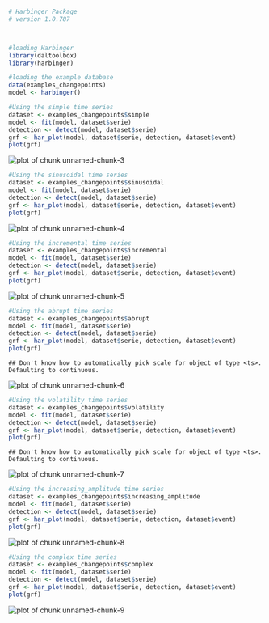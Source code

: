 
``` r
# Harbinger Package
# version 1.0.787



#loading Harbinger
library(daltoolbox)
library(harbinger) 
```


``` r
#loading the example database
data(examples_changepoints)
model <- harbinger()
```


``` r
#Using the simple time series 
dataset <- examples_changepoints$simple
model <- fit(model, dataset$serie)
detection <- detect(model, dataset$serie)
grf <- har_plot(model, dataset$serie, detection, dataset$event)
plot(grf)
```

![plot of chunk unnamed-chunk-3](fig/examples_changepoints/unnamed-chunk-3-1.png)


``` r
#Using the sinusoidal time series
dataset <- examples_changepoints$sinusoidal
model <- fit(model, dataset$serie)
detection <- detect(model, dataset$serie)
grf <- har_plot(model, dataset$serie, detection, dataset$event)
plot(grf)
```

![plot of chunk unnamed-chunk-4](fig/examples_changepoints/unnamed-chunk-4-1.png)


``` r
#Using the incremental time series
dataset <- examples_changepoints$incremental
model <- fit(model, dataset$serie)
detection <- detect(model, dataset$serie)
grf <- har_plot(model, dataset$serie, detection, dataset$event)
plot(grf)
```

![plot of chunk unnamed-chunk-5](fig/examples_changepoints/unnamed-chunk-5-1.png)


``` r
#Using the abrupt time series 
dataset <- examples_changepoints$abrupt
model <- fit(model, dataset$serie)
detection <- detect(model, dataset$serie)
grf <- har_plot(model, dataset$serie, detection, dataset$event)
plot(grf)
```

```
## Don't know how to automatically pick scale for object of type <ts>. Defaulting to continuous.
```

![plot of chunk unnamed-chunk-6](fig/examples_changepoints/unnamed-chunk-6-1.png)


``` r
#Using the volatility time series
dataset <- examples_changepoints$volatility
model <- fit(model, dataset$serie)
detection <- detect(model, dataset$serie)
grf <- har_plot(model, dataset$serie, detection, dataset$event)
plot(grf)
```

```
## Don't know how to automatically pick scale for object of type <ts>. Defaulting to continuous.
```

![plot of chunk unnamed-chunk-7](fig/examples_changepoints/unnamed-chunk-7-1.png)


``` r
#Using the increasing_amplitude time series
dataset <- examples_changepoints$increasing_amplitude
model <- fit(model, dataset$serie)
detection <- detect(model, dataset$serie)
grf <- har_plot(model, dataset$serie, detection, dataset$event)
plot(grf)
```

![plot of chunk unnamed-chunk-8](fig/examples_changepoints/unnamed-chunk-8-1.png)


``` r
#Using the complex time series
dataset <- examples_changepoints$complex
model <- fit(model, dataset$serie)
detection <- detect(model, dataset$serie)
grf <- har_plot(model, dataset$serie, detection, dataset$event)
plot(grf)
```

![plot of chunk unnamed-chunk-9](fig/examples_changepoints/unnamed-chunk-9-1.png)

